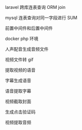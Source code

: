 laravel 跨库连表查询 ORM join

mysql 连表查询对同一字段进行 SUM

前置中间件和后置中间件

docker php 环境

<!-- 业务 -->

人声配音生成音频文件

视频文件转 gif

提取视频的语音

字幕生成语音

语音提取字幕

视频截取封面

生成点击验证码

视频提取音频